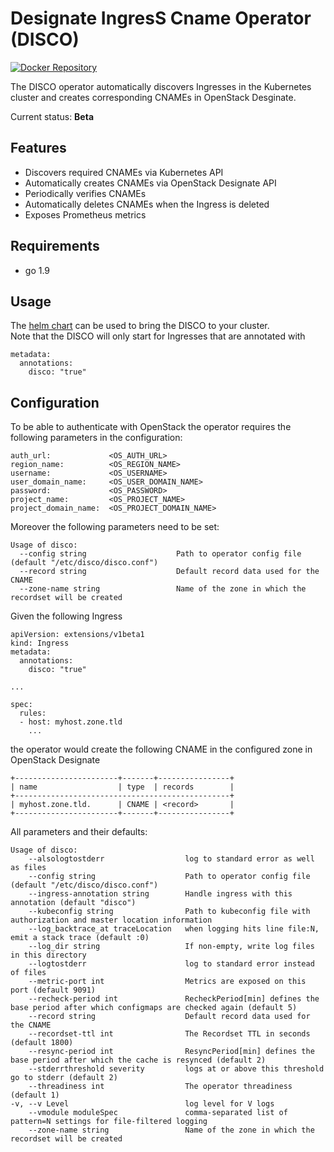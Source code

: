 # Designate IngresS Cname Operator (DISCO) 

[![Docker Repository](https://img.shields.io/docker/pulls/sapcc/disco.svg?maxAge=604800)](https://hub.docker.com/r/sapcc/disco/)


The DISCO operator automatically discovers Ingresses in the Kubernetes cluster and creates corresponding CNAMEs in OpenStack Desginate. 

Current status: **Beta**

## Features

  - Discovers required CNAMEs via Kubernetes API  
  - Automatically creates CNAMEs via OpenStack Designate API
  - Periodically verifies CNAMEs
  - Automatically deletes CNAMEs when the Ingress is deleted
  - Exposes Prometheus metrics 

## Requirements

  - go 1.9

## Usage

The [helm chart](https://github.com/sapcc/helm-charts/tree/master/system/kube-system/charts/disco/) can be used to bring the DISCO to your cluster.  
Note that the DISCO will only start for Ingresses that are annotated with
```
metadata:
  annotations:
    disco: "true"
```

## Configuration

To be able to authenticate with OpenStack the operator requires the following parameters in the configuration:
```
auth_url:             <OS_AUTH_URL>
region_name:          <OS_REGION_NAME>
username:             <OS_USERNAME>
user_domain_name:     <OS_USER_DOMAIN_NAME>
password:             <OS_PASSWORD>
project_name:         <OS_PROJECT_NAME>
project_domain_name:  <OS_PROJECT_DOMAIN_NAME>
```

Moreover the following parameters need to be set:
```
Usage of disco:
  --config string                    Path to operator config file (default "/etc/disco/disco.conf")
  --record string                    Default record data used for the CNAME
  --zone-name string                 Name of the zone in which the recordset will be created
```

Given the following Ingress
```
apiVersion: extensions/v1beta1
kind: Ingress
metadata:
  annotations:
    disco: "true"
  
... 
 
spec:
  rules:
  - host: myhost.zone.tld
    ...
```
the operator would create the following CNAME in the configured zone in OpenStack Designate
```
+-----------------------+-------+----------------+
| name                  | type  | records        |
+------------------------------------------------+
| myhost.zone.tld.      | CNAME | <record>       |
+-----------------------+-------+----------------+
```

All parameters and their defaults:
```
Usage of disco:
    --alsologtostderr                  log to standard error as well as files
    --config string                    Path to operator config file (default "/etc/disco/disco.conf")
    --ingress-annotation string        Handle ingress with this annotation (default "disco")
    --kubeconfig string                Path to kubeconfig file with authorization and master location information
    --log_backtrace_at traceLocation   when logging hits line file:N, emit a stack trace (default :0)
    --log_dir string                   If non-empty, write log files in this directory
    --logtostderr                      log to standard error instead of files
    --metric-port int                  Metrics are exposed on this port (default 9091)
    --recheck-period int               RecheckPeriod[min] defines the base period after which configmaps are checked again (default 5)
    --record string                    Default record data used for the CNAME
    --recordset-ttl int                The Recordset TTL in seconds (default 1800)
    --resync-period int                ResyncPeriod[min] defines the base period after which the cache is resynced (default 2)
    --stderrthreshold severity         logs at or above this threshold go to stderr (default 2)
    --threadiness int                  The operator threadiness (default 1)
-v, --v Level                          log level for V logs
    --vmodule moduleSpec               comma-separated list of pattern=N settings for file-filtered logging
    --zone-name string                 Name of the zone in which the recordset will be created
```
